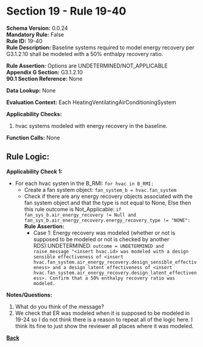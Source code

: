 # Section 19 - Rule 19-40         
**Schema Version:** 0.0.24      
**Mandatory Rule:** False      
**Rule ID:** 19-40         
**Rule Description:** Baseline systems required to model energy recovery per G3.1.2.10 shall be modeled with a 50% enthalpy recovery ratio. 

**Rule Assertion:** Options are UNDETERMINED/NOT_APPLICABLE     
**Appendix G Section:** G3.1.2.10         
**90.1 Section Reference:** None  

**Data Lookup:** None  

**Evaluation Context:** Each HeatingVentilatingAirConditioningSystem  

**Applicability Checks:** 
1. hvac systems modeled with energy recovery in the baseline.   

**Function Calls:**  None  

## Rule Logic:      
**Applicability Check 1:**  
- For each hvac systen in the B_RMI: `for hvac in B_RMI:`  
    - Create a fan system object: `fan_system_b = hvac.fan_system`  
    - Check if there are any energy recovery objects associated with the fan system object and that the type is not equal to None, Else then this rule outcome is Not_Applicable: `if fan_sys_b.air_energy_recovery != Null and fan_sys_b.air_energy_recovery.energy_recovery_type != "NONE":` 
        **Rule Assertion:** 
        - Case 1: Energy recovery was modeled (whether or not is supposed to be modeled or not is checked by another RDS):UNDETERMINED: `outcome = UNDETERMINED and raise_message "<insert hvac.id> was modeled with a design sensible effectiveness of <insert hvac.fan_system.air_energy_recovery.design_sensible_effectiveness> and a design latent effectiveness of <insert hvac.fan_system.air_energy_recovery.design_latent_effectiveness>. Confirm that a 50% enthalpy recovery ratio was modeled.`  

**Notes/Questions:**  
1. What do you think of the message?  
2. We check that ER was modeled when it is supposed to be modeled in 19-24 so I do not think there is a reason to repeat all of the logic here.  I think its fine to just show the reviewer all places where it was modeled. 

**[Back](_toc.md)**


